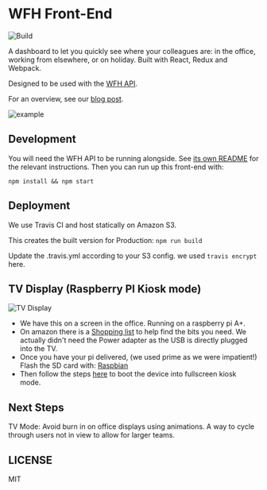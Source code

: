 # WFH Front-End 

![Build](https://travis-ci.org/pebblecode/wfh-frontend.svg)

A dashboard to let you quickly see where your colleagues are: in the office, working from elsewhere, or on holiday. Built with React, Redux and Webpack.

Designed to be used with the [WFH API](https://github.com/pebblecode/wfh-api).

For an overview, see our [blog post](http://pebblecode.com/blog/november-wfh-slack/).

![example](http://i.imgur.com/TL3YusG.png)

## Development

You will need the WFH API to be running alongside. See [its own README](https://github.com/pebblecode/wfh-api/blob/master/README.md)
for the relevant instructions. Then you can run up this front-end with:

`npm install && npm start`

## Deployment

We use Travis CI and host statically on Amazon S3.

This creates the built version for Production: `npm run build`

Update the .travis.yml according to your S3 config. we used `travis encrypt ` here.


## TV Display (Raspberry PI Kiosk mode)
![TV Display](http://pebblecode.com/img/posts/2015-11-03-wfh-slack/tv.jpg)
 - We have this on a screen in the office. Running on a raspberry pi A+.
 - On amazon there is a [Shopping list](http://www.amazon.co.uk/registry/wishlist/KPLLE5XXL6DK) to help find the bits you need. We actually didn't need the Power adapter as the USB is directly plugged into the TV.
 - Once you have your pi delivered, (we used prime as we were impatient!) Flash the SD card with: [Raspbian](https://www.raspberrypi.org/documentation/installation/installing-images/README.md) 
 - Then follow the steps [here](https://github.com/elalemanyo/raspberry-pi-kiosk-screen#epiphany-browser) to boot the device into fullscreen kiosk mode.

## Next Steps
TV Mode: Avoid burn in on office displays using animations. A way to cycle through users not in view to allow for larger teams.

## LICENSE

MIT 

